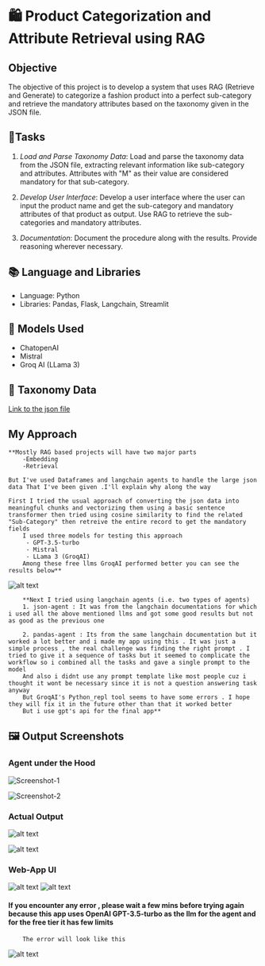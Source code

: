 # 🛍️ Product Categorization and Attribute Retrieval using RAG

## Objective

The objective of this project is to develop a system that uses RAG (Retrieve and Generate) to categorize a fashion product into a perfect sub-category and retrieve the mandatory attributes based on the taxonomy given in the JSON file.

## 📝Tasks

1. *Load and Parse Taxonomy Data*: Load and parse the taxonomy data from the JSON file, extracting relevant information like sub-category and attributes. Attributes with "M" as their value are considered mandatory for that sub-category.

2. *Develop User Interface*: Develop a user interface where the user can input the product name and get the sub-category and mandatory attributes of that product as output. Use RAG to retrieve the sub-categories and mandatory attributes.

3. *Documentation*: Document the procedure along with the results. Provide reasoning wherever necessary.

## 📚 Language and Libraries

- Language: Python
- Libraries: Pandas, Flask, Langchain, Streamlit

## 🚀 Models Used

- ChatopenAI
- Mistral
- Groq AI (LLama 3)

## 🔗 Taxonomy Data

[Link to the json file](https://drive.google.com/file/d/1a2KOjnk9t2oQFz3LQ-Giy_WsAjopuFDd/view?usp=drive_link)

## My Approach
    
    **Mostly RAG based projects will have two major parts 
        -Embedding
        -Retrieval

    But I've used Dataframes and langchain agents to handle the large json data That I've been given .I'll explain why along the way 

    First I tried the usual approach of converting the json data into meaningful chunks and vectorizing them using a basic sentence transformer then tried using cosine similarity to find the related "Sub-Category" then retreive the entire record to get the mandatory fields 
        I used three models for testing this approach
         - GPT-3.5-turbo
         - Mistral
         - LLama 3 (GroqAI)
        Among these free llms GroqAI performed better you can see the results below**

![alt text](<screenshots/Screenshot 2024-05-08 230128.png>)

        

        **Next I tried using langchain agents (i.e. two types of agents)
        1. json-agent : It was from the langchain documentations for which i used all the above mentioned llms and got some good results but not as good as the previous one 

        2. pandas-agent : Its from the same langchain documentation but it worked a lot better and i made my app using this . It was just a simple process , the real challenge was finding the right prompt . I tried to give it a sequence of tasks but it seemed to complicate the workflow so i combined all the tasks and gave a single prompt to the model 
        And also i didnt use any prompt template like most people cuz i thought it wont be necessary since it is not a question answering task anyway
        But GroqAI's Python_repl tool seems to have some errors . I hope they will fix it in the future other than that it worked better
        But i use gpt's api for the final app**

## 🖼️ Output Screenshots

### Agent under the Hood

![Screenshot-1](<screenshots/Screenshot 2024-05-08 103304.png>)

![Screenshot-2](<screenshots/Screenshot 2024-05-08 103347.png>)

### Actual Output

![alt text](<screenshots/Screenshot 2024-05-08 103536.png>)

![alt text](<screenshots/Screenshot 2024-05-08 103619.png>)

### Web-App UI

![alt text](screenshots/app-ui.jpeg)
![alt text](screenshots/output.jpeg)


#### If you encounter any error , please wait a few mins before trying again because this app uses OpenAI GPT-3.5-turbo as the llm for the agent and for the free tier it has few limits 

        The error will look like this 

![alt text](screenshots/error.jpeg)

